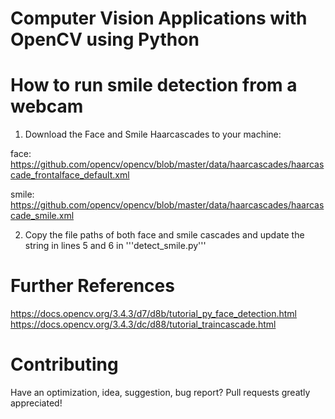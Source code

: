 # Computer Vision Applications with OpenCV using Python

# How to run smile detection from a webcam
1. Download the Face and Smile Haarcascades to your machine:

face: https://github.com/opencv/opencv/blob/master/data/haarcascades/haarcascade_frontalface_default.xml

smile: https://github.com/opencv/opencv/blob/master/data/haarcascades/haarcascade_smile.xml
  
2. Copy the file paths of both face and smile cascades 
   and update the string in lines 5 and 6 in '''detect_smile.py'''

# Further References
https://docs.opencv.org/3.4.3/d7/d8b/tutorial_py_face_detection.html
https://docs.opencv.org/3.4.3/dc/d88/tutorial_traincascade.html

# Contributing
Have an optimization, idea, suggestion, bug report? Pull requests greatly appreciated!
